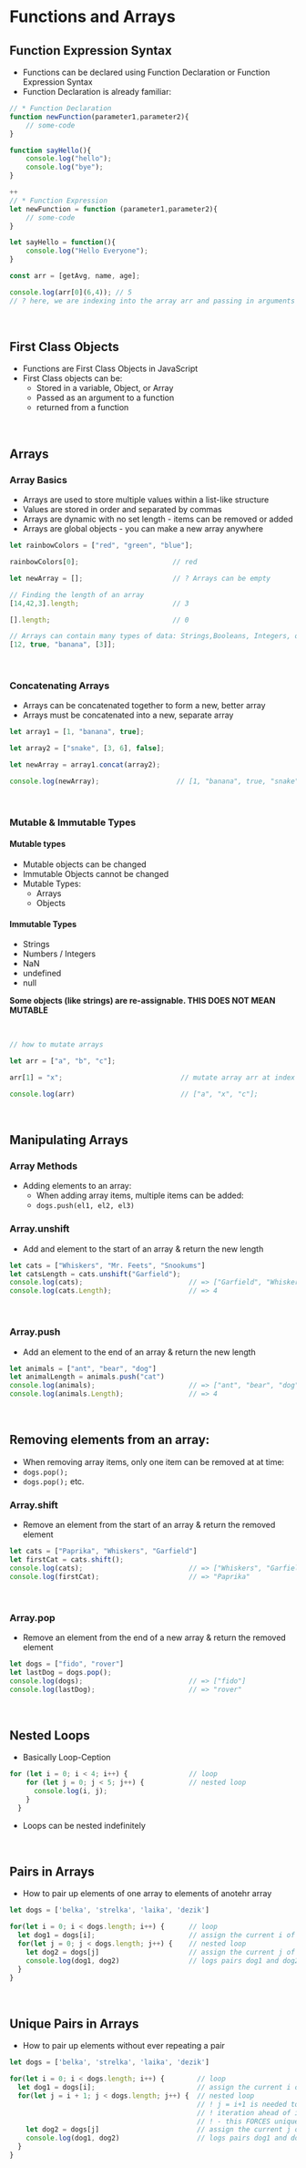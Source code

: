 # Functions and Arrays
## Function Expression Syntax
- Functions can be declared using Function Declaration or Function Expression Syntax
- Function Declaration is already familiar:
```js
// * Function Declaration
function newFunction(parameter1,parameter2){
    // some-code
}
```


```js
function sayHello(){
    console.log("hello");
    console.log("bye");
}

++
// * Function Expression
let newFunction = function (parameter1,parameter2){
    // some-code
}
```

```js
let sayHello = function(){
    console.log("Hello Everyone");
}
```

```js
const arr = [getAvg, name, age];

console.log(arr[0](6,4)); // 5
// ? here, we are indexing into the array arr and passing in arguments for function getAvg
```

<br>

## First Class Objects
- Functions are First Class Objects in JavaScript
- First Class objects can be:
    - Stored in a variable, Object, or Array
    - Passed as an argument to a function
    - returned from a function

<br>

## Arrays
### Array Basics
- Arrays are used to store multiple values within a list-like structure
- Values are stored in order and separated by commas
- Arrays are dynamic with no set length - items can be removed or added
- Arrays are global objects - you can make a new array anywhere
```js
let rainbowColors = ["red", "green", "blue"];

rainbowColors[0];                       // red

let newArray = [];                      // ? Arrays can be empty

// Finding the length of an array
[14,42,3].length;                       // 3

[].length;                              // 0

// Arrays can contain many types of data: Strings,Booleans, Integers, other Arrays...
[12, true, "banana", [3]];
```
<br>

### Concatenating Arrays
- Arrays can be concatenated together to form a new, better array
- Arrays must be concatenated into a new, separate array
```js
let array1 = [1, "banana", true];

let array2 = ["snake", [3, 6], false];

let newArray = array1.concat(array2);

console.log(newArray);                   // [1, "banana", true, "snake", [3, 6], false]
```
<br>

### Mutable & Immutable Types
#### Mutable types
- Mutable objects can be changed
- Immutable Objects cannot be changed
- Mutable Types:
    - Arrays
    - Objects

#### Immutable Types
  - Strings
  - Numbers / Integers
  - NaN
  - undefined
  - null

**Some objects (like strings) are re-assignable. THIS DOES NOT MEAN MUTABLE**

<br>

```js
// how to mutate arrays

let arr = ["a", "b", "c"];

arr[1] = "x";                             // mutate array arr at index 1

console.log(arr)                          // ["a", "x", "c"];
```

<br>

## Manipulating Arrays
### Array Methods

- Adding elements to an array:
  - When adding array items, multiple items can be added:
  - ```dogs.push(el1, el2, el3)```

### Array.unshift
- Add and element to the start of an array & return the new length
```js
let cats = ["Whiskers", "Mr. Feets", "Snookums"]
let catsLength = cats.unshift("Garfield");
console.log(cats);                          // => ["Garfield", "Whiskers", "Mr. Feets", "Snookums"]
console.log(cats.Length);                   // => 4
```
<br>

### Array.push
-  Add an element to the end of an array & return the new length
```js
let animals = ["ant", "bear", "dog"]
let animalLength = animals.push("cat")
console.log(animals);                       // => ["ant", "bear", "dog", "cat"]
console.log(animals.Length);                // => 4
```
<br>

## Removing elements from an array:
- When removing array items, only one item can be removed at at time:
- ```dogs.pop();```
- ```dogs.pop();``` etc.

### Array.shift
-  Remove an element from the start of an array & return the removed element
```js
let cats = ["Paprika", "Whiskers", "Garfield"]
let firstCat = cats.shift();
console.log(cats);                          // => ["Whiskers", "Garfield"]
console.log(firstCat);                      // => "Paprika"
```
<br>

### Array.pop
-   Remove an element from the end of a new array & return the removed element
```js
let dogs = ["fido", "rover"]
let lastDog = dogs.pop();
console.log(dogs);                          // => ["fido"]
console.log(lastDog);                       // => "rover"
```

<br>

## Nested Loops
- Basically Loop-Ception
```js
for (let i = 0; i < 4; i++) {               // loop
    for (let j = 0; j < 5; j++) {           // nested loop
      console.log(i, j);
    }
  }
```
- Loops can be nested indefinitely

<br>

## Pairs in Arrays
- How to pair up elements of one array to elements of anotehr array
```js
let dogs = ['belka', 'strelka', 'laika', 'dezik']

for(let i = 0; i < dogs.length; i++) {      // loop
  let dog1 = dogs[i];                       // assign the current i of array dogs to dog1
  for(let j = 0; j < dogs.length; j++) {    // nested loop
    let dog2 = dogs[j]                      // assign the current j of array dogs to dog2
    console.log(dog1, dog2)                 // logs pairs dog1 and dog2
  }
}
```
<br>

## Unique Pairs in Arrays
- How to pair up elements without ever repeating a pair

```js
let dogs = ['belka', 'strelka', 'laika', 'dezik']

for(let i = 0; i < dogs.length; i++) {        // loop
  let dog1 = dogs[i];                         // assign the current i of array dogs to dog1
  for(let j = i + 1; j < dogs.length; j++) {  // nested loop
                                              // ! j = i+1 is needed to keep J one
                                              // ! iteration ahead of i
                                              // ! - this FORCES unique pairs
    let dog2 = dogs[j]                        // assign the current j of array dogs to dog2
    console.log(dog1, dog2)                   // logs pairs dog1 and dog2
  }
}
```
